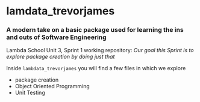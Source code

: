# lamdata_trevorjames
### A modern take on a basic package used for learning the ins and outs of Software Engineering


Lambda School Unit 3, Sprint 1 working repository: 
_Our goal this Sprint is to explore package creation by doing just that_

Inside `lambdata_trevorjames` you will find a few files in which we explore
- package creation
- Object Oriented Programming
- Unit Testing
